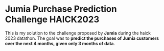# Jumia Purchase Prediction Challenge HAICK2023

This is my solution to the challenge proposed by **Jumia** during the haick 2023 datathon.
The goal was to **predict the purchases of Jumia customers over the next 4 months, given only 3 months of data**.
